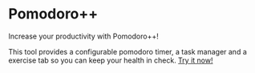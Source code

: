 # Pomodoro++

Increase your productivity with Pomodoro++!

This tool provides a configurable pomodoro timer, a task manager and a exercise tab so you can keep your health in check.
[Try it now!](https://pomodoro-plus-plus.vercel.app)
